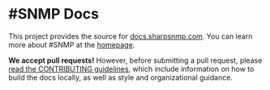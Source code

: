 #SNMP Docs
==========

This project provides the source for [docs.sharpsnmp.com](http://docs.sharpsnmp.com/). You can learn more about #SNMP at the [homepage](http://sharpsnmp.com).

**We accept pull requests!** However, before submitting a pull request, please [read the CONTRIBUTING guidelines](CONTRIBUTING.md), which include information on how to build the docs locally, as well as style and organizational guidance.
